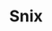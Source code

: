 ---
layout: other-video
permalink: /snix
title: Snix
video_number: 12
release_date: 1993-01-01
description: 
cast: 
video_id: OC5P6m3H-8I
bitchute_id: 3Jq10h0jiB7y/
archive_id: PreCinemassacreVideos/snix%201993.mp4
video_available: true
medium: live action
old_cm_description: |
  A friend of mine, Phil, was over my house, so I decided to have him act in a quick improvised movie. The plot involved a demonic mask that is found harboring the soul of an ancient warlock who died in the year 1693. Now, three centuries later, he possesses Phil's body once he wears the mask. Phil had to go home, so I cloned him with a hand-puppet and finished the movie all by myself. See also: 29. SNIX: THE RETURN, 37. SNIX AGAIN, 52. ROTTEN CORPSE OF SNIX, 53. POSSESSED MASK OF SNIX and 54. EVIL SPIRIT OF SNIX.
james_old_star_rating: 3
james_old_number_rating: 5
---
